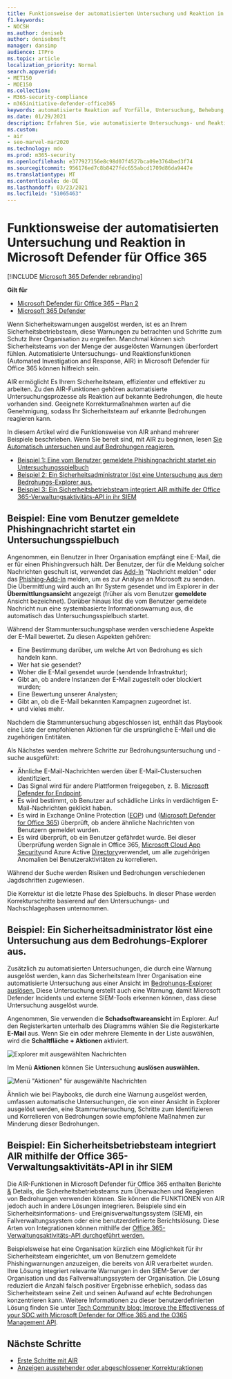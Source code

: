 ```yaml
---
title: Funktionsweise der automatisierten Untersuchung und Reaktion in Microsoft Defender für Office 365
f1.keywords:
- NOCSH
ms.author: deniseb
author: denisebmsft
manager: dansimp
audience: ITPro
ms.topic: article
localization_priority: Normal
search.appverid:
- MET150
- MOE150
ms.collection:
- M365-security-compliance
- m365initiative-defender-office365
keywords: automatisierte Reaktion auf Vorfälle, Untersuchung, Behebung, Bedrohungsschutz
ms.date: 01/29/2021
description: Erfahren Sie, wie automatisierte Untersuchungs- und Reaktionsfunktionen in Microsoft Defender für Office 365 funktionieren
ms.custom:
- air
- seo-marvel-mar2020
ms.technology: mdo
ms.prod: m365-security
ms.openlocfilehash: e377927156e8c98d07f4527bca09e3764bed3f74
ms.sourcegitcommit: 956176ed7c8b8427fdc655abcd1709d86da9447e
ms.translationtype: MT
ms.contentlocale: de-DE
ms.lasthandoff: 03/23/2021
ms.locfileid: "51065463"
---
```

# <a name="how-automated-investigation-and-response-works-in-microsoft-defender-for-office-365"></a>Funktionsweise der automatisierten Untersuchung und Reaktion in Microsoft Defender für Office 365

[!INCLUDE [Microsoft 365 Defender rebranding](../includes/microsoft-defender-for-office.md)]

**Gilt für**
- [Microsoft Defender für Office 365 – Plan 2](defender-for-office-365.md)
- [Microsoft 365 Defender](../defender/microsoft-365-defender.md)

Wenn Sicherheitswarnungen ausgelöst werden, ist es an Ihrem Sicherheitsbetriebsteam, diese Warnungen zu betrachten und Schritte zum Schutz Ihrer Organisation zu ergreifen. Manchmal können sich Sicherheitsteams von der Menge der ausgelösten Warnungen überfordert fühlen. Automatisierte Untersuchungs- und Reaktionsfunktionen (Automated Investigation and Response, AIR) in Microsoft Defender für Office 365 können hilfreich sein.

AIR ermöglicht Es Ihrem Sicherheitsteam, effizienter und effektiver zu arbeiten. Zu den AIR-Funktionen gehören automatisierte Untersuchungsprozesse als Reaktion auf bekannte Bedrohungen, die heute vorhanden sind. Geeignete Korrekturmaßnahmen warten auf die Genehmigung, sodass Ihr Sicherheitsteam auf erkannte Bedrohungen reagieren kann.

In diesem Artikel wird die Funktionsweise von AIR anhand mehrerer Beispiele beschrieben. Wenn Sie bereit sind, mit AIR zu beginnen, lesen [Sie Automatisch untersuchen und auf Bedrohungen reagieren.](office-365-air.md)

- [Beispiel 1: Eine vom Benutzer gemeldete Phishingnachricht startet ein Untersuchungsspielbuch](#example-a-user-reported-phish-message-launches-an-investigation-playbook)
- [Beispiel 2: Ein Sicherheitsadministrator löst eine Untersuchung aus dem Bedrohungs-Explorer aus.](#example-a-security-administrator-triggers-an-investigation-from-threat-explorer)
- [Beispiel 3: Ein Sicherheitsbetriebsteam integriert AIR mithilfe der Office 365-Verwaltungsaktivitäts-API in ihr SIEM](#example-a-security-operations-team-integrates-air-with-their-siem-using-the-office-365-management-activity-api)

## <a name="example-a-user-reported-phish-message-launches-an-investigation-playbook"></a>Beispiel: Eine vom Benutzer gemeldete Phishingnachricht startet ein Untersuchungsspielbuch

Angenommen, ein Benutzer in Ihrer Organisation empfängt eine E-Mail, die er für einen Phishingversuch hält. Der Benutzer, der für die Meldung solcher Nachrichten geschult ist, verwendet das [Add-In](enable-the-report-message-add-in.md) "Nachricht melden" oder das [Phishing-Add-In](enable-the-report-phish-add-in.md) melden, um es zur Analyse an Microsoft zu senden. Die Übermittlung wird auch an Ihr System gesendet und im Explorer in der **Übermittlungsansicht** angezeigt (früher als vom Benutzer **gemeldete** Ansicht bezeichnet). Darüber hinaus löst die vom Benutzer gemeldete Nachricht nun eine systembasierte Informationswarnung aus, die automatisch das Untersuchungsspielbuch startet.

Während der Stammuntersuchungsphase werden verschiedene Aspekte der E-Mail bewertet. Zu diesen Aspekten gehören:

- Eine Bestimmung darüber, um welche Art von Bedrohung es sich handeln kann.
- Wer hat sie gesendet?
- Woher die E-Mail gesendet wurde (sendende Infrastruktur);
- Gibt an, ob andere Instanzen der E-Mail zugestellt oder blockiert wurden;
- Eine Bewertung unserer Analysten;
- Gibt an, ob die E-Mail bekannten Kampagnen zugeordnet ist.
- und vieles mehr.

Nachdem die Stammuntersuchung abgeschlossen ist, enthält das Playbook eine Liste der empfohlenen Aktionen für die ursprüngliche E-Mail und die zugehörigen Entitäten.

Als Nächstes werden mehrere Schritte zur Bedrohungsuntersuchung und -suche ausgeführt:

- Ähnliche E-Mail-Nachrichten werden über E-Mail-Clustersuchen identifiziert.
- Das Signal wird für andere Plattformen freigegeben, z. B. [Microsoft Defender for Endpoint](/windows/security/threat-protection/microsoft-defender-atp/microsoft-defender-advanced-threat-protection).
- Es wird bestimmt, ob Benutzer auf schädliche Links in verdächtigen E-Mail-Nachrichten geklickt haben.
- Es wird in Exchange Online Protection ([EOP](exchange-online-protection-overview.md)) und ([Microsoft Defender for Office 365](defender-for-office-365.md)) überprüft, ob andere ähnliche Nachrichten von Benutzern gemeldet wurden.
- Es wird überprüft, ob ein Benutzer gefährdet wurde. Bei dieser Überprüfung werden Signale in Office 365, [Microsoft Cloud App Security](/cloud-app-security)und Azure Active [Directory](/azure/active-directory)verwendet, um alle zugehörigen Anomalien bei Benutzeraktivitäten zu korrelieren.

Während der Suche werden Risiken und Bedrohungen verschiedenen Jagdschritten zugewiesen.

Die Korrektur ist die letzte Phase des Spielbuchs. In dieser Phase werden Korrekturschritte basierend auf den Untersuchungs- und Nachschlagephasen unternommen.

## <a name="example-a-security-administrator-triggers-an-investigation-from-threat-explorer"></a>Beispiel: Ein Sicherheitsadministrator löst eine Untersuchung aus dem Bedrohungs-Explorer aus.

Zusätzlich zu automatisierten Untersuchungen, die durch eine Warnung ausgelöst werden, kann das Sicherheitsteam Ihrer Organisation eine automatisierte Untersuchung aus einer Ansicht im [Bedrohungs-Explorer auslösen.](threat-explorer.md)  Diese Untersuchung erstellt auch eine Warnung, damit Microsoft Defender Incidents und externe SIEM-Tools erkennen können, dass diese Untersuchung ausgelöst wurde.

Angenommen, Sie verwenden die **Schadsoftwareansicht** im Explorer. Auf den Registerkarten unterhalb des Diagramms wählen Sie die Registerkarte **E-Mail** aus. Wenn Sie ein oder mehrere Elemente in der Liste auswählen, wird die **Schaltfläche + Aktionen** aktiviert.

![Explorer mit ausgewählten Nachrichten](../../media/Explorer-Malware-Email-ActionsInvestigate.png)

Im Menü **Aktionen** können Sie Untersuchung **auslösen auswählen.**

![Menü "Aktionen" für ausgewählte Nachrichten](../../media/explorer-malwareview-selectedemails-actions.jpg)

Ähnlich wie bei Playbooks, die durch eine Warnung ausgelöst werden, umfassen automatische Untersuchungen, die von einer Ansicht in Explorer ausgelöst werden, eine Stammuntersuchung, Schritte zum Identifizieren und Korrelieren von Bedrohungen sowie empfohlene Maßnahmen zur Minderung dieser Bedrohungen.

## <a name="example-a-security-operations-team-integrates-air-with-their-siem-using-the-office-365-management-activity-api"></a>Beispiel: Ein Sicherheitsbetriebsteam integriert AIR mithilfe der Office 365-Verwaltungsaktivitäts-API in ihr SIEM

Die AIR-Funktionen in Microsoft Defender für Office 365 enthalten Berichte [&](air-view-investigation-results.md) Details, die Sicherheitsbetriebsteams zum Überwachen und Reagieren von Bedrohungen verwenden können. Sie können die FUNKTIONEN von AIR jedoch auch in andere Lösungen integrieren. Beispiele sind ein Sicherheitsinformations- und Ereignisverwaltungssystem (SIEM), ein Fallverwaltungssystem oder eine benutzerdefinierte Berichtslösung. Diese Arten von Integrationen können mithilfe der [Office 365-Verwaltungsaktivitäts-API durchgeführt werden.](/office/office-365-management-api/office-365-management-activity-api-reference)

Beispielsweise hat eine Organisation kürzlich eine Möglichkeit für ihr Sicherheitsteam eingerichtet, um von Benutzern gemeldete Phishingwarnungen anzuzeigen, die bereits von AIR verarbeitet wurden. Ihre Lösung integriert relevante Warnungen in den SIEM-Server der Organisation und das Fallverwaltungssystem der Organisation. Die Lösung reduziert die Anzahl falsch positiver Ergebnisse erheblich, sodass das Sicherheitsteam seine Zeit und seinen Aufwand auf echte Bedrohungen konzentrieren kann. Weitere Informationen zu dieser benutzerdefinierten Lösung finden Sie unter [Tech Community blog: Improve the Effectiveness of your SOC with Microsoft Defender for Office 365 and the O365 Management API](https://techcommunity.microsoft.com/t5/microsoft-security-and/improve-the-effectiveness-of-your-soc-with-office-365-atp-and/ba-p/1525185).

## <a name="next-steps"></a>Nächste Schritte

- [Erste Schritte mit AIR](office-365-air.md)
- [Anzeigen ausstehender oder abgeschlossener Korrekturaktionen](air-review-approve-pending-completed-actions.md)